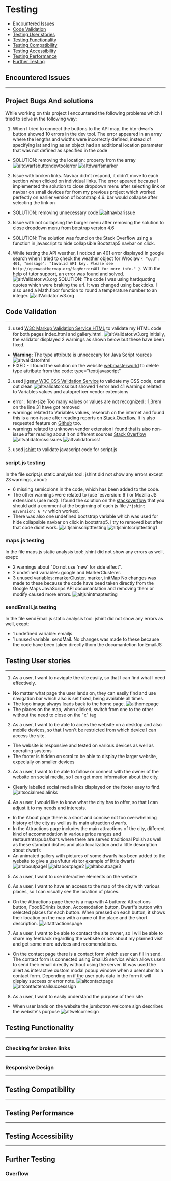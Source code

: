 # Testing

- [Encountered Issues](#ecountered-issues)
- [Code Validation](#code-validation)
- [Testing User stories](#testing-user-stories)
- [Testing Functionality](#testing-functionality)
- [Testing Compatibility](#testing-compatibility)
- [Testing Accessibility](#testing-accessibility)
- [Testing Performance](#testing-performance)
- [Further Testing](#further-testing)


## Encountered Issues
---


**Project Bugs And solutions**
---
While working on this project I encountered the following problems which I tried to solve in the following way:

1. When I tried to connect the buttons to the API map, the btn-dwarfs button showed 10 errors in the dev tool.
 The error appeared in an array where the lengths and widths were incorrectly defined, 
 instead of specifying lat and lng as an object had an additional location parameter that was not defined as specified in the code
- SOLUTION: removing the location: property from the array
![altdwarfsbuttondevtoolerror](wireframes/testing/dwarf-button-devtool-errors.png)
![altdwarfsmarker](wireframes/testing/dwarf-markers.png)
2. Issue with broken links. Navbar didn't respond, it didn't move to each section when clicked on individual links.
 The error apeared because I implemented the solution to close dropdown menu after selecting link on navbar on small devices
  for from my previous project which worked perfectly on earlier version of bootstrap 4.6.
  bar would collapse after selecting the link on
 - SOLUTION: removing unnecessary code
![altnavbarissue](wireframes/testing/navbar-issue.png)
3.  Issue with not collapsing the burger menu after removing the solution to close dropdown menu from botstrap version 4.6
- SOLUTION: The solution was found on the Stack Overflow using a function in javascript to hide collapsible Bootstrap5 navbar on click.
4. While testing the API weather, I noticed an 401 error displayed in google search when I tried to check the weather object for Wroclaw
`{
"cod": 401,
"message": "Invalid API key. Please see http://openweathermap.org/faq#error401 for more info."
}`. With the help of tutor support, an error was found and solved.
![altValidator.w3.org](wireframes/testing/fetch-weather-issue.png)
SOLUTION: The code I was using hardquoting quotes which were braking the url. It was changed using backticks. 
I also used a Math.floor function to round a temperature number to an integer.
![altValidator.w3.org](wireframes/testing/fetch-weather-issue-solved.png)

## Code Validation
---
1. used [W3C Markup Validation Service HTML](https://validator.w3.org/) to validate my HTML code for both pages index.html and gallery.html. 
![altValidator.w3.org](wireframes/testing/validator-w3-org.png)
Initially, the validator displayed 2 warnings as shown below but these have been fixed.
- **Warning:** The type attribute is unnececary for Java Script rources
![altvalidatorhtml](wireframes/testing/validator-html.png)
- FIXED - I found the solution on the website [webmasterworld](https://www.webmasterworld.com/javascript/4879097.htm)
to delete type attribute from the code: type="text/javascript"

2. used [jigsaw W3C CSS Validation Service](https://jigsaw.w3.org/css-validator//) to validate my CSS code, came out  clean
![altvalidatorcss](wireframes/testing/validator-css.png)
 but showed 1 error and 41 warnings related to Variables values and autoprefixer vendor extensions
- error : font-size Too many values or values are not recognized : 1,3rem on the line 31 have got removed
- warnings related to Variables values, research on the internet and found this is a non-issue after reading reports on [Stack Overflow](https://stackoverflow.com/questions/57661659/w3c-css-validation-parse-error-on-variables).
It is also requested feature on [Github](https://github.com/w3c/css-validator/issues/111) too.
- warnings related to unknown vendor extension i found thai is also non-issue after reading about it on different sources [Stack Overflow](https://stackoverflow.com/questions/52490004/what-are-all-of-these-w3c-css-validation-warnings-about)
![altvalidatorcssissues](wireframes/testing/validator-css-issues.png)
![altvalidatorcss1](wireframes/testing/validator-css1.png)

3. used [jshint](https://jshint.com/) to validate javascript code for script.js 
### script.js testing
In the file script.js static analysis tool: jshint did not show any errors except 23 warnings, about:
-  6 missing semicolons in the code, which has been added to the code. 
- The other warnings were related to (use 'esversion: 6') or Mozilla JS extensions (use moz). 
I found the solution on the [stackoverflow](https://stackoverflow.com/questions/27441803/why-does-jshint-throw-a-warning-if-i-am-using-const)
that you should add a comment at the beginning of each js file `/*jshint esversion: 6 */` which worked.
- There was also one undefined bootstrap variable which was used for hide collapsible navbar on click in bootstrap5. I try to removed but after that code didnt work.
![altjshinscriptttesting](wireframes/testing/jshint-script-js-testing.png)
![altjshintscripttesting1](wireframes/testing/jshint-script-js-testing1.png)

### maps.js testing
In the file maps.js static analysis tool: jshint did not show any errors as well, exept: 
 - 2 warnings about "Do not use 'new' for side effect".
 - 2 undefined variables: google and MarkerClusterer.
 - 3 unused variables: markerCluster, marker, initMap
No changes was made to these because the code have beed taken directly from the Google Maps JavaScrips API documantation and removing them or 
modify caused more errors.
![altjshintmaptesting](wireframes/testing/jshint-maps-js-testing.png)

### sendEmail.js testing
In the file sendEmail.js static analysis tool: jshint did not show any errors as well, exept:
- 1 undefined variable: emailjs.
- 1 unused variable: sendMail.
No changes was made to these because the code have been taken directly thom the documantetion for EmailJS



## Testing User stories
---
1. As a user, I want to navigate the site easily, so that I can find what I need effectively.
- No matter what page the user lands on, they can easily find and use navigation bar which also  is set fixed, being available all times.
- The logo image always leads back to the home page.
![althomepage](wireframes/testing/home-page.png)
- The places on the map, when clicked, switch from one to the other without the need to close on the "x" tag

2. As a user, I want to be able to acces the website on a desktop and also mobile devices, so that I won't be restricted from which device I can access the site. 
- The website is responsive and tested on various devices as well as operating systems
- The footer is hidden on scrol to be able to display the larger website, expecially on smaller devices

3. As a user, I want to be able to follow or connect with the owner of the website on social media, so I can get more information about the city.
- Clearly labelled social media links displayed on the footer easy to find.   
![altsocialmedialinks](wireframes/testing/social-media-links.png)

4. As a user, I would like to know what the city has to offer, so that I can adjust it to my needs and interests.
- In the About page there is a short and concise not too overwhelming history of the city as well as its 
main attraction dwarfs.
- In the Attractions page includes the main attractions of the city, different kind of accommodation in 
various price ranges and restaurants/pubs/bars where there are served traditional Polish as well as these standard dishes and also localization and 
a little description about dwarfs
- An animated gallery with pictures of some dwarfs has been added to the website to give a user/futur visitor example of little dwarfs
![altaboutpage1](wireframes/testing/about-page1.png)
![altaboutpage2](wireframes/testing/about-page2.png)
![altaboutpage3](wireframes/testing/about-page3.png)
5. As a user, I want to use interactive elements on the website

6. As a user, I want to have an access to the map of the city with various places, so I can visually 
see the location of places.
- On the Attractions page there is a map with 4 buttons: Attractions button, Food&Drinks button, Accomodation button, Dwarf's button with selected places for each button.
When pressed on each button, it shows their location on the map with a name of the place and the short description.
![altattractionspage](wireframes/testing/attractions-page.png)

7. As a user, I want to be able to contact the site owner, so I will be able to share my feetback regardling 
the website or ask about my planned visit and get some more advices and recomendations.
- On the contact page there is a contact form which user can fill in send. The contact form is connected using EmailJS servics which allows users
to send their email directly without using the server. Iit was used the allert as interactive custom modal popup window when a usersubmits a contact form.
Depending on if the user puts data in the form it will display success or error note.
![altcontactpage](wireframes/testing/contact-page.png)
![altcontactemailsuccesssign](wireframes/testing/contact-email-success-sign.png)



8. As a user, I want to easily understand the purpose of their site.
  - When user lands on the website the jumbotron welcome sign describes the website's purpose 
![altwelcomesign](wireframes/testing/welcome-sign.png)

## Testing Functionality
---


### Checking for broken links
---


### Responsive Design
---


## Testing Compatibility
---

## Testing Performance
---


## Testing Accessibility
----

## Further Testing


### Overflow


